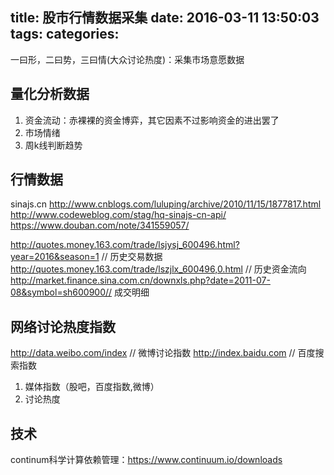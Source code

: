 title: 股市行情数据采集
date: 2016-03-11 13:50:03
tags:
categories:
---
一曰形，二曰势，三曰情(大众讨论热度)：采集市场意愿数据

## 量化分析数据
1. 资金流动：赤裸裸的资金博弈，其它因素不过影响资金的进出罢了
2. 市场情绪
3. 周k线判断趋势

## 行情数据

sinajs.cn
http://www.cnblogs.com/luluping/archive/2010/11/15/1877817.html
http://www.codeweblog.com/stag/hq-sinajs-cn-api/
https://www.douban.com/note/341559057/                                          

http://quotes.money.163.com/trade/lsjysj_600496.html?year=2016&season=1  // 历史交易数据
http://quotes.money.163.com/trade/lszjlx_600496,0.html                      // 历史资金流向
http://market.finance.sina.com.cn/downxls.php?date=2011-07-08&symbol=sh600900// 成交明细

## 网络讨论热度指数
http://data.weibo.com/index                     // 微博讨论指数
http://index.baidu.com                          // 百度搜索指数

1. 媒体指数（股吧，百度指数,微博）
2. 讨论热度

## 技术
continum科学计算依赖管理：https://www.continuum.io/downloads